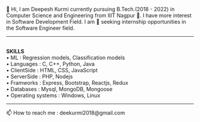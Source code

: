 👋 Hi, I am Deepesh Kurmi currently pursuing B.Tech.(2018 - 2022) in Computer Science and Engineering from IIIT Nagpur 🏬. I have more interest in Software Development Field.  I am 👀 seeking internship opportunities in the Software Engineer field.
<hr>
</br>
<b>SKILLS</b></br>
• ML : Regression models, Classification models</br>
• Languages : C, C++, Python, Java</br>
• ClientSide : HTML, CSS, JavaScript</br>
• ServerSide : PHP, Nodejs</br>
• Framworks : Express, Bootstrap, Reactjs, Redux</br>
• Databases : Mysql, MongoDB, Mongoose</br>
• Operating systems : Windows, Linux</br>
<hr>
📫 How to reach me :  deekurmi2018@gmail.com

<!---
Deepesh-IIITN/Deepesh-IIITN is a ✨ special ✨ repository because its `README.md` (this file) appears on your GitHub profile.
You can click the Preview link to take a look at your changes.
--->
